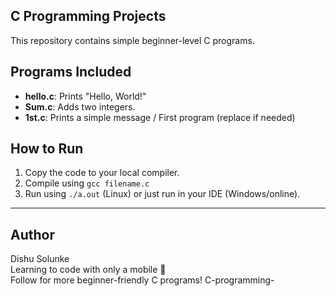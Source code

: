 ## C Programming Projects

This repository contains simple beginner-level C programs.

## Programs Included
- **hello.c**: Prints "Hello, World!"
- **Sum.c**: Adds two integers.
- **1st.c**: Prints a simple message / First program (replace if needed)

## How to Run
1. Copy the code to your local compiler.
2. Compile using `gcc filename.c`
3. Run using `./a.out` (Linux) or just run in your IDE (Windows/online).

---

## Author
Dishu Solunke  
Learning to code with only a mobile 📱  
Follow for more beginner-friendly C programs! C-programming-
